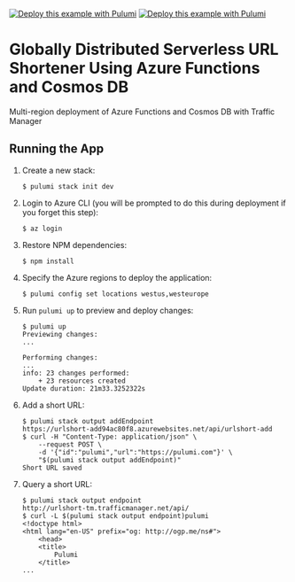 [![Deploy this example with Pulumi](https://www.pulumi.com/images/deploy-with-pulumi/dark.svg)](https://app.pulumi.com/new?template=https://github.com/pulumi/examples/blob/master/classic-azure-ts-serverless-url-shortener-global/README.md#gh-light-mode-only)
[![Deploy this example with Pulumi](https://www.pulumi.com/images/deploy-with-pulumi/light.svg)](https://app.pulumi.com/new?template=https://github.com/pulumi/examples/blob/master/classic-azure-ts-serverless-url-shortener-global/README.md#gh-dark-mode-only)

# Globally Distributed Serverless URL Shortener Using Azure Functions and Cosmos DB

Multi-region deployment of Azure Functions and Cosmos DB with Traffic Manager

## Running the App

1.  Create a new stack:

    ```
    $ pulumi stack init dev
    ```

1.  Login to Azure CLI (you will be prompted to do this during deployment if you forget this step):

    ```
    $ az login
    ```

1.  Restore NPM dependencies:

    ```
    $ npm install
    ```

1.  Specify the Azure regions to deploy the application:

    ```
    $ pulumi config set locations westus,westeurope
    ```

1.  Run `pulumi up` to preview and deploy changes:

    ```
    $ pulumi up
    Previewing changes:
    ...

    Performing changes:
    ...
    info: 23 changes performed:
        + 23 resources created
    Update duration: 21m33.3252322s
    ```

1.  Add a short URL:

    ```
    $ pulumi stack output addEndpoint
    https://urlshort-add94ac80f8.azurewebsites.net/api/urlshort-add
    $ curl -H "Content-Type: application/json" \
        --request POST \
        -d '{"id":"pulumi","url":"https://pulumi.com"}' \
        "$(pulumi stack output addEndpoint)"
    Short URL saved
    ```

1.  Query a short URL:

    ```
    $ pulumi stack output endpoint
    http://urlshort-tm.trafficmanager.net/api/
    $ curl -L $(pulumi stack output endpoint)pulumi
    <!doctype html>
    <html lang="en-US" prefix="og: http://ogp.me/ns#">
        <head>
        <title>
            Pulumi
        </title>
    ...
    ```
